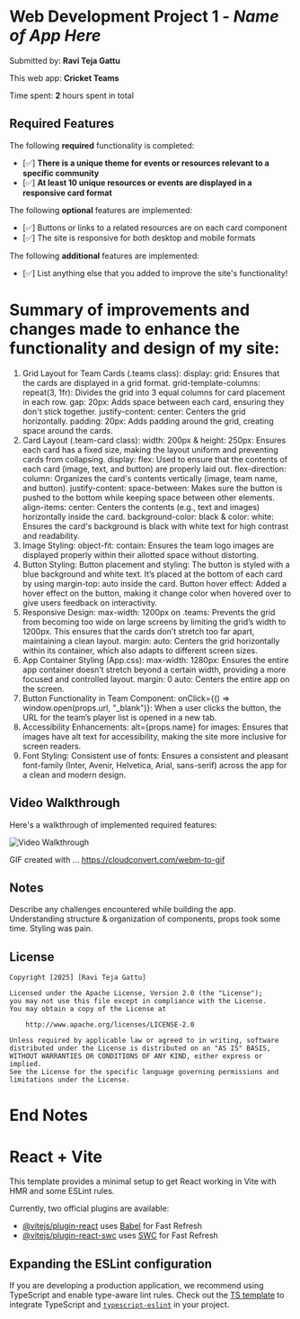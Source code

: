 # Web Development Project 1 - *Name of App Here*

Submitted by: **Ravi Teja Gattu**

This web app: **Cricket Teams**

Time spent: **2** hours spent in total

## Required Features

The following **required** functionality is completed:

- [✅] **There is a unique theme for events or resources relevant to a specific community**
- [✅] **At least 10 unique resources or events are displayed in a responsive card format**

The following **optional** features are implemented:

- [✅] Buttons or links to a related resources are on each card component
- [✅] The site is responsive for both desktop and mobile formats

The following **additional** features are implemented:

* [✅] List anything else that you added to improve the site's functionality!
# Summary of improvements and changes made to enhance the functionality and design of my site:

1. Grid Layout for Team Cards (.teams class):
display: grid: Ensures that the cards are displayed in a grid format.
grid-template-columns: repeat(3, 1fr): Divides the grid into 3 equal columns for card placement in each row.
gap: 20px: Adds space between each card, ensuring they don't stick together.
justify-content: center: Centers the grid horizontally.
padding: 20px: Adds padding around the grid, creating space around the cards.
2. Card Layout (.team-card class):
width: 200px & height: 250px: Ensures each card has a fixed size, making the layout uniform and preventing cards from collapsing.
display: flex: Used to ensure that the contents of each card (image, text, and button) are properly laid out.
flex-direction: column: Organizes the card's contents vertically (image, team name, and button).
justify-content: space-between: Makes sure the button is pushed to the bottom while keeping space between other elements.
align-items: center: Centers the contents (e.g., text and images) horizontally inside the card.
background-color: black & color: white: Ensures the card's background is black with white text for high contrast and readability.
3. Image Styling:
object-fit: contain: Ensures the team logo images are displayed properly within their allotted space without distorting.
4. Button Styling:
Button placement and styling: The button is styled with a blue background and white text. It’s placed at the bottom of each card by using margin-top: auto inside the card.
Button hover effect: Added a hover effect on the button, making it change color when hovered over to give users feedback on interactivity.
5. Responsive Design:
max-width: 1200px on .teams: Prevents the grid from becoming too wide on large screens by limiting the grid’s width to 1200px. This ensures that the cards don’t stretch too far apart, maintaining a clean layout.
margin: auto: Centers the grid horizontally within its container, which also adapts to different screen sizes.
6. App Container Styling (App.css):
max-width: 1280px: Ensures the entire app container doesn’t stretch beyond a certain width, providing a more focused and controlled layout.
margin: 0 auto: Centers the entire app on the screen.
7. Button Functionality in Team Component:
onClick={() => window.open(props.url, "_blank")}: When a user clicks the button, the URL for the team’s player list is opened in a new tab.
8. Accessibility Enhancements:
alt={props.name} for images: Ensures that images have alt text for accessibility, making the site more inclusive for screen readers.
9. Font Styling:
Consistent use of fonts: Ensures a consistent and pleasant font-family (Inter, Avenir, Helvetica, Arial, sans-serif) across the app for a clean and modern design.

## Video Walkthrough

Here's a walkthrough of implemented required features:

<img src='https://submissions.us-east-1.linodeobjects.com/web102/HP-dj1Ak.gif' title='Video Walkthrough' width='' alt='Video Walkthrough' />

<!-- Replace this with whatever GIF tool you used! -->
GIF created with ...  https://cloudconvert.com/webm-to-gif
<!-- Recommended tools:
[Kap](https://getkap.co/) for macOS
[ScreenToGif](https://www.screentogif.com/) for Windows
[peek](https://github.com/phw/peek) for Linux. -->

## Notes

Describe any challenges encountered while building the app.
Understanding structure & organization of components, props took some time.
Styling was pain.

## License

    Copyright [2025] [Ravi Teja Gattu]

    Licensed under the Apache License, Version 2.0 (the "License");
    you may not use this file except in compliance with the License.
    You may obtain a copy of the License at

        http://www.apache.org/licenses/LICENSE-2.0

    Unless required by applicable law or agreed to in writing, software
    distributed under the License is distributed on an "AS IS" BASIS,
    WITHOUT WARRANTIES OR CONDITIONS OF ANY KIND, either express or implied.
    See the License for the specific language governing permissions and
    limitations under the License.
    
    
# End Notes

# React + Vite

This template provides a minimal setup to get React working in Vite with HMR and some ESLint rules.

Currently, two official plugins are available:

- [@vitejs/plugin-react](https://github.com/vitejs/vite-plugin-react/blob/main/packages/plugin-react/README.md) uses [Babel](https://babeljs.io/) for Fast Refresh
- [@vitejs/plugin-react-swc](https://github.com/vitejs/vite-plugin-react-swc) uses [SWC](https://swc.rs/) for Fast Refresh

## Expanding the ESLint configuration

If you are developing a production application, we recommend using TypeScript and enable type-aware lint rules. Check out the [TS template](https://github.com/vitejs/vite/tree/main/packages/create-vite/template-react-ts) to integrate TypeScript and [`typescript-eslint`](https://typescript-eslint.io) in your project.
